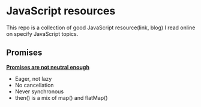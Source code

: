 # JavaScript resources

This repo is a collection of good JavaScript resource(link, blog) I read online on specify JavaScript topics.

## Promises

**[Promises are not neutral enough](https://staltz.com/promises-are-not-neutral-enough.html)**

* Eager, not lazy
* No cancellation
* Never synchronous
* then() is a mix of map() and flatMap()  


     
	
    
